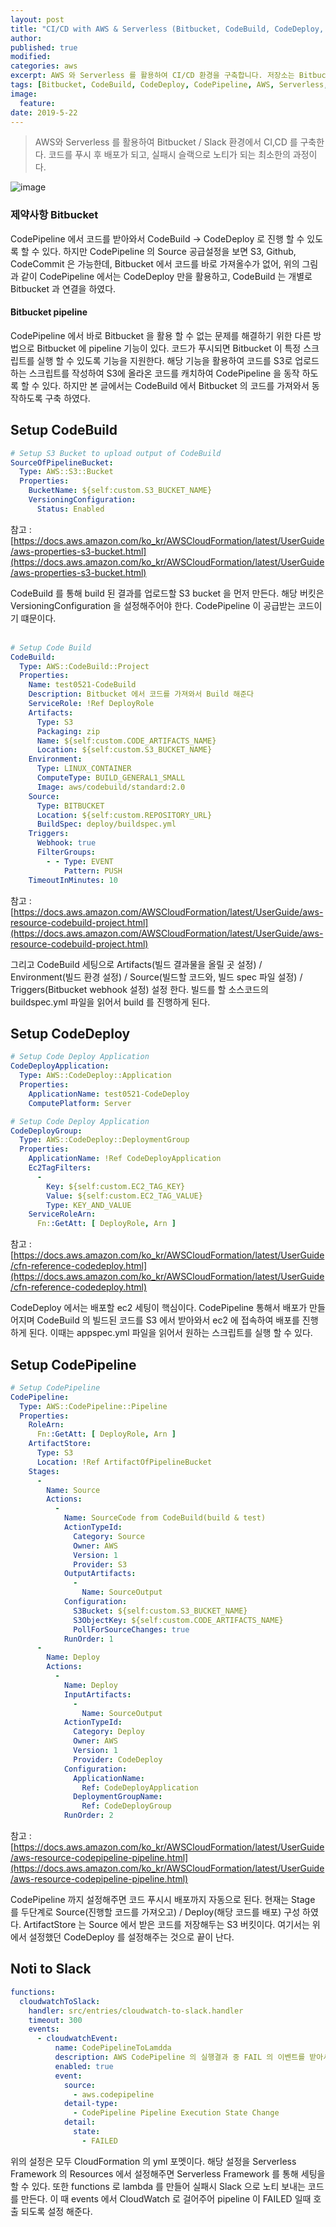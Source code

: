 ```yaml
---
layout: post
title: "CI/CD with AWS & Serverless (Bitbucket, CodeBuild, CodeDeploy, CodePipeline)"
author:
published: true
modified:
categories: aws
excerpt: AWS 와 Serverless 를 활용하여 CI/CD 환경을 구축합니다. 저장소는 Bitbucket 을 사용하며, Serverless, CodeBuild, CodeDeploy, CodePipeline 등을 이용하여 구축합니다. CloudWatch 와 Lambda 를 통해 Slack 으로 알립니다.
tags: [Bitbucket, CodeBuild, CodeDeploy, CodePipeline, AWS, Serverless, CloudWatch]
image:
  feature:
date: 2019-5-22
---
```


> AWS와 Serverless 를 활용하여 Bitbucket / Slack 환경에서 CI,CD 를 구축한다. 코드를 푸시 후 배포가 되고, 실패시 슬랙으로 노티가 되는 최소한의 과정이다.

<img src="https://s3.ap-northeast-2.amazonaws.com/etc-everything-anywhere/cicd.png" alt="image">

### 제약사항 Bitbucket
CodePipeline 에서 코드를 받아와서 CodeBuild -> CodeDeploy 로 진행 할 수 있도록 할 수 있다. 하지만 CodePipeline 의 Source 공급설정을 보면 S3, Github, CodeCommit 은 가능한데, Bitbucket 에서 코드를 바로 가져올수가 없어, 위의 그림과 같이 CodePipeline 에서는 CodeDeploy 만을 활용하고, CodeBuild 는 개별로 Bitbucket 과 연결을 하였다. 

#### Bitbucket pipeline 
CodePipeline 에서 바로 Bitbucket 을 활용 할 수 없는 문제를 해결하기 위한 다른 방법으로 Bitbucket 에 pipeline 기능이 있다. 코드가 푸시되면 Bitbucket 이 특정 스크립트를 실행 할 수 있도록 기능을 지원한다. 해당 기능을 활용하여 코드를 S3로 업로드 하는 스크립트를 작성하여 S3에 올라온 코드를 캐치하여 CodePipeline 을 동작 하도록 할 수 있다. 하지만 본 글에서는 CodeBuild 에서 Bitbucket 의 코드를 가져와서 동작하도록 구축 하였다.

## Setup CodeBuild 
``` yaml
# Setup S3 Bucket to upload output of CodeBuild
SourceOfPipelineBucket:
  Type: AWS::S3::Bucket
  Properties:
    BucketName: ${self:custom.S3_BUCKET_NAME}
    VersioningConfiguration: 
      Status: Enabled
``` 
참고 : [https://docs.aws.amazon.com/ko_kr/AWSCloudFormation/latest/UserGuide/aws-properties-s3-bucket.html](https://docs.aws.amazon.com/ko_kr/AWSCloudFormation/latest/UserGuide/aws-properties-s3-bucket.html)

CodeBuild 를 통해 build 된 결과를 업로드할 S3 bucket 을 먼저 만든다. 해당 버킷은 VersioningConfiguration 을 설정해주어야 한다. CodePipeline 이 공급받는 코드이기 떄문이다. 
<br><br>
``` yaml
# Setup Code Build 
CodeBuild:
  Type: AWS::CodeBuild::Project
  Properties:
    Name: test0521-CodeBuild
    Description: Bitbucket 에서 코드를 가져와서 Build 해준다
    ServiceRole: !Ref DeployRole
    Artifacts:
      Type: S3
      Packaging: zip
      Name: ${self:custom.CODE_ARTIFACTS_NAME}
      Location: ${self:custom.S3_BUCKET_NAME}
    Environment:
      Type: LINUX_CONTAINER
      ComputeType: BUILD_GENERAL1_SMALL
      Image: aws/codebuild/standard:2.0
    Source:
      Type: BITBUCKET
      Location: ${self:custom.REPOSITORY_URL}
      BuildSpec: deploy/buildspec.yml
    Triggers:
      Webhook: true
      FilterGroups:
        - - Type: EVENT
            Pattern: PUSH
    TimeoutInMinutes: 10
```
참고 : [https://docs.aws.amazon.com/AWSCloudFormation/latest/UserGuide/aws-resource-codebuild-project.html](https://docs.aws.amazon.com/AWSCloudFormation/latest/UserGuide/aws-resource-codebuild-project.html)

그리고 CodeBuild 세팅으로 Artifacts(빌드 결과물을 올릴 곳 설정) / Environment(빌드 환경 설정) / Source(빌드할 코드와, 빌드 spec 파일 설정) / Triggers(Bitbucket webhook 설정) 설정 한다. 빌드를 할 소스코드의 buildspec.yml 파일을 읽어서 build 를 진행하게 된다. 

## Setup CodeDeploy
``` yaml
# Setup Code Deploy Application
CodeDeployApplication:
  Type: AWS::CodeDeploy::Application
  Properties:
    ApplicationName: test0521-CodeDeploy
    ComputePlatform: Server

# Setup Code Deploy Application
CodeDeployGroup:
  Type: AWS::CodeDeploy::DeploymentGroup
  Properties: 
    ApplicationName: !Ref CodeDeployApplication
    Ec2TagFilters: 
      - 
        Key: ${self:custom.EC2_TAG_KEY}
        Value: ${self:custom.EC2_TAG_VALUE}
        Type: KEY_AND_VALUE
    ServiceRoleArn: 
      Fn::GetAtt: [ DeployRole, Arn ]
```
참고 : [https://docs.aws.amazon.com/ko_kr/AWSCloudFormation/latest/UserGuide/cfn-reference-codedeploy.html](https://docs.aws.amazon.com/ko_kr/AWSCloudFormation/latest/UserGuide/cfn-reference-codedeploy.html)

CodeDeploy 에서는 배포할 ec2 세팅이 핵심이다. CodePipeline 통해서 배포가 만들어지며 CodeBuild 의 빌드된 코드를 S3 에서 받아와서 ec2 에 접속하여 배포를 진행하게 된다. 이때는 appspec.yml 파일을 읽어서 원하는 스크립트를 실행 할 수 있다. 

## Setup CodePipeline
``` yml
# Setup CodePipeline 
CodePipeline:
  Type: AWS::CodePipeline::Pipeline
  Properties:
    RoleArn:
      Fn::GetAtt: [ DeployRole, Arn ]
    ArtifactStore: 
      Type: S3
      Location: !Ref ArtifactOfPipelineBucket
    Stages: 
      - 
        Name: Source
        Actions: 
          - 
            Name: SourceCode from CodeBuild(build & test)
            ActionTypeId: 
              Category: Source
              Owner: AWS
              Version: 1
              Provider: S3
            OutputArtifacts: 
              - 
                Name: SourceOutput
            Configuration: 
              S3Bucket: ${self:custom.S3_BUCKET_NAME}
              S3ObjectKey: ${self:custom.CODE_ARTIFACTS_NAME}
              PollForSourceChanges: true
            RunOrder: 1
      - 
        Name: Deploy
        Actions: 
          - 
            Name: Deploy
            InputArtifacts: 
              - 
                Name: SourceOutput
            ActionTypeId: 
              Category: Deploy
              Owner: AWS
              Version: 1
              Provider: CodeDeploy
            Configuration: 
              ApplicationName: 
                Ref: CodeDeployApplication
              DeploymentGroupName: 
                Ref: CodeDeployGroup
            RunOrder: 2
```
참고 : [https://docs.aws.amazon.com/ko_kr/AWSCloudFormation/latest/UserGuide/aws-resource-codepipeline-pipeline.html](https://docs.aws.amazon.com/ko_kr/AWSCloudFormation/latest/UserGuide/aws-resource-codepipeline-pipeline.html)

CodePipeline 까지 설정해주면 코드 푸시시 배포까지 자동으로 된다. 현재는 Stage 를 두단계로 Source(진행할 코드를 가져오고) / Deploy(해당 코드를 배포) 구성 하였다. ArtifactStore 는 Source 에서 받은 코드를 저장해두는 S3 버킷이다.
여기서는 위에서 설정했던 CodeDeploy 를 설정해주는 것으로 끝이 난다.

## Noti to Slack
``` yml
functions:
  cloudwatchToSlack:
    handler: src/entries/cloudwatch-to-slack.handler
    timeout: 300
    events:
      - cloudwatchEvent:
          name: CodePipelineToLamdda
          description: AWS CodePipeline 의 실행결과 중 FAIL 의 이벤트를 받아서 Lambda 로 넘겨준다.
          enabled: true
          event:
            source:
              - aws.codepipeline
            detail-type:
              - CodePipeline Pipeline Execution State Change
            detail:
              state:
                - FAILED
```

위의 설정은 모두 CloudFormation 의 yml 포멧이다. 해당 설정을 Serverless Framework 의 Resources 에서 설정해주면 Serverless Framework 를 통해 세팅을 할 수 있다. 또한 functions 로 lambda 를 만들어 실패시 Slack 으로 노티 보내는 코드를 만든다. 이 때 events 에서 CloudWatch 로 걸어주어 pipeline 이 FAILED 일때 호출 되도록 설정 해준다.
